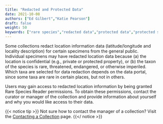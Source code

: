 ```yaml
---
title: "Redacted and Protected Data"
date: 2021-10-08
authors: ["Ed Gilbert","Katie Pearson"]
draft: false
weight: 50
keywords: ["rare species","redacted data","protected data","protected species"]
---
```


Some collections redact location information data (latitude/longitude and locality description) for certain specimens from the general public. Individual specimens may have redacted location data because (a) the location is confidential (e.g., private or protected property), or (b) the taxon of the species is rare, threatened, endangered, or otherwise imperiled. Which taxa are selected for data redaction depends on the data portal, since some taxa are rare in certain places, but not in others.

Users may gain access to redacted location information by being granted Rare Species Reader permissions. To obtain these permissions, contact the curator or manager of the collection and provide information about yourself and why you would like access to their data.

{{< notice tip >}}
  Not sure how to contact the manager of a collection? Visit the [Contacting a Collection](https://biokic.github.io/symbiota-docs/viewer/contact/) page.
{{</ notice >}}
